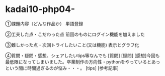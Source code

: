 # kadai10-php04-

①課題内容（どんな作品か）
単語登録

②工夫した点・こだわった点
前回のものにログイン機能を加えました

③難しかった点・次回トライしたいこと(又は機能)
表示とグラフ化

④質問・疑問・感想、シェアしたいtips等なんでも
[質問]
[疑問]
[感想]今回も最低限になってしまいました。卒業制作の方向性・pythonをやっているとあっという間に時間過ぎるのが悩み・・・。
[tips]
[参考記事]
